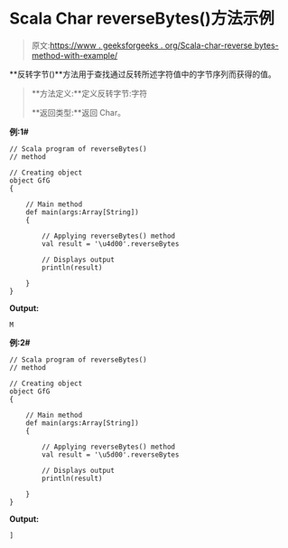 # Scala Char reverseBytes()方法示例

> 原文:[https://www . geeksforgeeks . org/Scala-char-reverse bytes-method-with-example/](https://www.geeksforgeeks.org/scala-char-reversebytes-method-with-example/)

**反转字节()**方法用于查找通过反转所述字符值中的字节序列而获得的值。

> **方法定义:**定义反转字节:字符
> 
> **返回类型:**返回 Char。

**例:1#**

```
// Scala program of reverseBytes()
// method

// Creating object
object GfG
{ 

    // Main method
    def main(args:Array[String])
    {

        // Applying reverseBytes() method 
        val result = '\u4d00'.reverseBytes

        // Displays output
        println(result)

    }
} 
```

**Output:**

```
M

```

**例:2#**

```
// Scala program of reverseBytes()
// method

// Creating object
object GfG
{ 

    // Main method
    def main(args:Array[String])
    {

        // Applying reverseBytes() method
        val result = '\u5d00'.reverseBytes

        // Displays output
        println(result)

    }
} 
```

**Output:**

```
]

```
